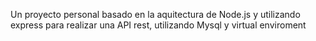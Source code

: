 Un proyecto personal basado en la aquitectura de Node.js y utilizando express para realizar una API rest, utilizando Mysql y virtual  enviroment